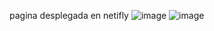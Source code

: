 pagina desplegada en netifly
![image](https://github.com/user-attachments/assets/f05b20af-2149-40a9-b09d-97ee835af929)
![image](https://github.com/user-attachments/assets/0bde6851-52a3-484a-8c1f-19233e3cd357)

